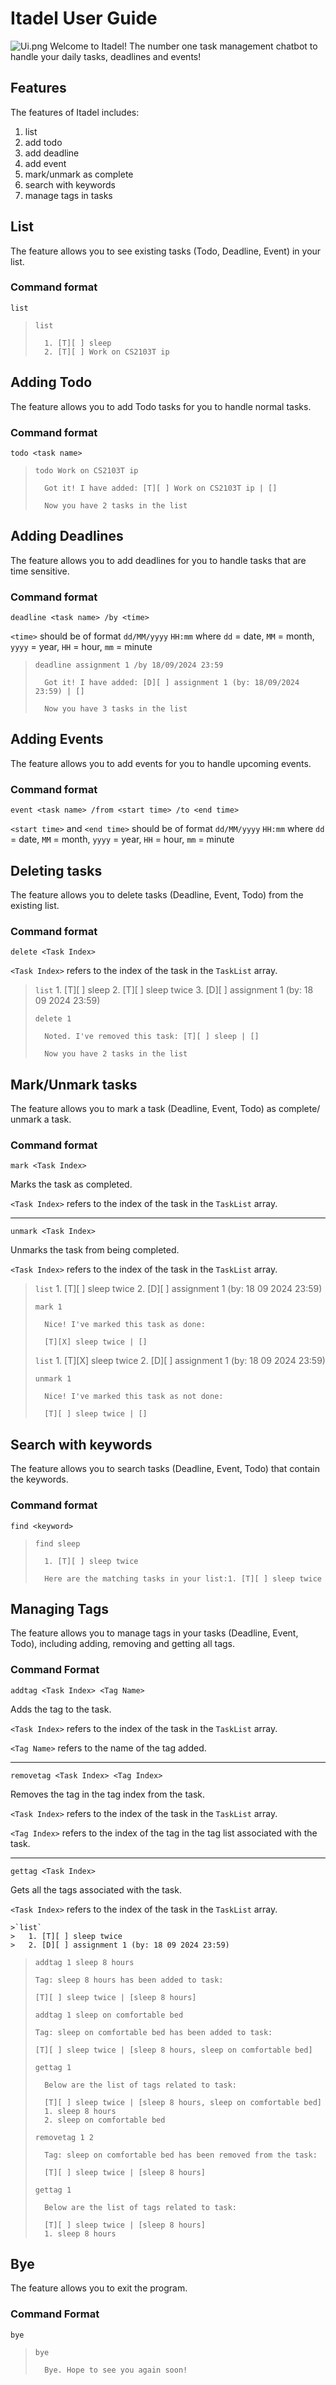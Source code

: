 # Itadel User Guide

![Ui.png](Ui.png)
Welcome to Itadel! The number one task management chatbot
to handle your daily tasks, deadlines and events!

## Features
The features of Itadel includes:
1. list
2. add todo
3. add deadline
4. add event
5. mark/unmark as complete
6. search with keywords
7. manage tags in tasks

## List
The feature allows you to see existing tasks (Todo, Deadline, Event) in your
list.

### Command format

`list`

> `list`
> 
>       1. [T][ ] sleep
>       2. [T][ ] Work on CS2103T ip

## Adding Todo

The feature allows you to add Todo tasks for you
to handle normal tasks.

### Command format

`todo <task name>`

> `todo Work on CS2103T ip`
> 
>       Got it! I have added: [T][ ] Work on CS2103T ip | []
>
>       Now you have 2 tasks in the list

## Adding Deadlines

The feature allows you to add deadlines for you 
to handle tasks that are time sensitive. 

### Command format

`deadline <task name> /by <time>`

`<time>` should be of format `dd/MM/yyyy` `HH:mm`
where `dd` = date, `MM` = month, `yyyy` = year,
`HH` = hour, `mm` = minute 

> `deadline assignment 1 /by 18/09/2024 23:59`
> 
>       Got it! I have added: [D][ ] assignment 1 (by: 18/09/2024 23:59) | []
>
>       Now you have 3 tasks in the list

## Adding Events

The feature allows you to add events for you
to handle upcoming events.

### Command format

`event <task name> /from <start time> /to <end time>`

`<start time>` and `<end time>` should be of format `dd/MM/yyyy` `HH:mm`
where `dd` = date, `MM` = month, `yyyy` = year,
`HH` = hour, `mm` = minute

## Deleting tasks

The feature allows you to delete tasks (Deadline, Event, Todo)
from the existing list.

### Command format

`delete <Task Index>`

`<Task Index>` refers to the index of the 
task in the `TaskList` array.

>`list`
>       1. [T][ ] sleep
>       2. [T][ ] sleep twice
>       3. [D][ ] assignment 1 (by: 18 09 2024 23:59)
>
>`delete 1`
>
>       Noted. I've removed this task: [T][ ] sleep | []
>
>       Now you have 2 tasks in the list
## Mark/Unmark tasks

The feature allows you to mark a task (Deadline, Event, Todo)
as complete/ unmark a task.

### Command format

`mark <Task Index>`

Marks the task as completed.

`<Task Index>` refers to the index of the
task in the `TaskList` array.
____
`unmark <Task Index>`

Unmarks the task from being completed.

`<Task Index>` refers to the index of the
task in the `TaskList` array.

>`list`
>       1. [T][ ] sleep twice
>       2. [D][ ] assignment 1 (by: 18 09 2024 23:59)
>
>`mark 1`
>
>       Nice! I've marked this task as done:
>
>       [T][X] sleep twice | []
> 
> `list`
>       1. [T][X] sleep twice
>       2. [D][ ] assignment 1 (by: 18 09 2024 23:59)
>
>`unmark 1`
> 
>       Nice! I've marked this task as not done:
> 
>       [T][ ] sleep twice | []


## Search with keywords

The feature allows you to search tasks (Deadline, Event, Todo) that contain
the keywords.

### Command format

`find <keyword>`

>`find sleep`
> 
>       1. [T][ ] sleep twice
>       
>       Here are the matching tasks in your list:1. [T][ ] sleep twice

## Managing Tags
The feature allows you to manage tags in your tasks (Deadline,
Event, Todo), including adding, removing and getting all
tags.

### Command Format

`addtag <Task Index> <Tag Name>`

Adds the tag to the task.

`<Task Index>` refers to the index of the
task in the `TaskList` array.

`<Tag Name>` refers to the name of the tag
added.
____


`removetag <Task Index> <Tag Index>`

Removes the tag in the tag index from the task.

`<Task Index>` refers to the index of the
task in the `TaskList` array.

`<Tag Index>` refers to the index of the
tag in the tag list associated with the task.
____


`gettag <Task Index>`

Gets all the tags associated with the task.

`<Task Index>` refers to the index of the
task in the `TaskList` array.
```
>`list`
>   1. [T][ ] sleep twice
>   2. [D][ ] assignment 1 (by: 18 09 2024 23:59)
```
>`addtag 1 sleep 8 hours`
>
>     Tag: sleep 8 hours has been added to task:
>
>     [T][ ] sleep twice | [sleep 8 hours]
>
>`addtag 1 sleep on comfortable bed`
>
>     Tag: sleep on comfortable bed has been added to task:
>
>     [T][ ] sleep twice | [sleep 8 hours, sleep on comfortable bed]
>
>`gettag 1`
>
>       Below are the list of tags related to task:
>
>       [T][ ] sleep twice | [sleep 8 hours, sleep on comfortable bed]
>       1. sleep 8 hours
>       2. sleep on comfortable bed
>
>`removetag 1 2`
>
>       Tag: sleep on comfortable bed has been removed from the task:
>
>       [T][ ] sleep twice | [sleep 8 hours]
>
>`gettag 1`
>
>       Below are the list of tags related to task:
>
>       [T][ ] sleep twice | [sleep 8 hours]
>       1. sleep 8 hours

## Bye
The feature allows you to exit the program.

### Command Format

`bye`

>`bye`
> 
>       Bye. Hope to see you again soon!

